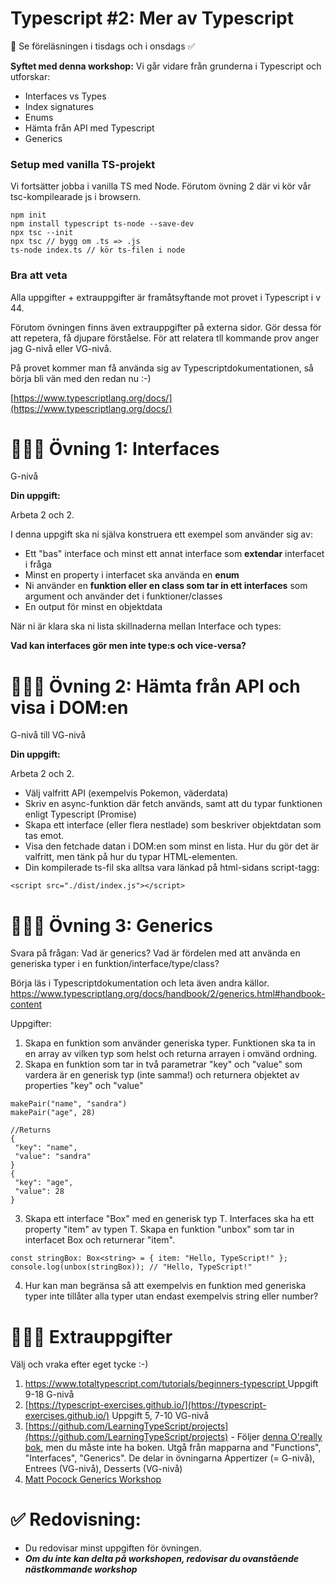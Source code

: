 
# Typescript #2: Mer av Typescript 
👋 Se föreläsningen i tisdags och i onsdags ✅ 

**Syftet med denna workshop:** Vi går vidare från grunderna i Typescript och utforskar:

* Interfaces vs Types
* Index signatures
* Enums
* Hämta från API med Typescript 
* Generics


### Setup med vanilla TS-projekt

Vi fortsätter jobba i vanilla TS med Node. Förutom övning 2 där vi kör vår tsc-kompilearade js i browsern.

```
npm init
npm install typescript ts-node --save-dev
npx tsc --init
npx tsc // bygg om .ts => .js
ts-node index.ts // kör ts-filen i node
```


### Bra att veta

Alla uppgifter + extrauppgifter är framåtsyftande mot provet i Typescript i v 44.

Förutom övningen finns även extrauppgifter på externa sidor. Gör dessa för att repetera, få djupare förståelse. För att relatera tll kommande prov anger jag G-nivå eller VG-nivå.

På provet kommer man få använda sig av Typescriptdokumentationen, så börja bli vän med den redan nu :-)

[https://www.typescriptlang.org/docs/](https://www.typescriptlang.org/docs/)

# 👩🏽‍💻 Övning 1: Interfaces 

G-nivå

**Din uppgift:**

Arbeta 2 och 2.


I denna uppgift ska ni själva konstruera ett exempel som använder sig av:

* Ett "bas" interface och minst ett annat interface som **extendar** interfacet i fråga
* Minst en property i interfacet ska använda en **enum**
* Ni använder en **funktion eller en class som tar in ett interfaces** som argument och använder det i funktioner/classes
* En output för minst en objektdata 

När ni är klara ska ni lista skillnaderna mellan Interface och types: 

**Vad kan interfaces gör men inte type:s och vice-versa?**

# 👩🏽‍💻 Övning 2: Hämta från API och visa i DOM:en 

G-nivå till VG-nivå

**Din uppgift:**

Arbeta 2 och 2.

* Välj valfritt API (exempelvis Pokemon, väderdata)
* Skriv en async-funktion där fetch används, samt att du typar funktionen enligt Typescript (Promise)
* Skapa ett interface (eller flera nestlade) som beskriver objektdatan som tas emot. 
* Visa den fetchade datan i DOM:en som minst en lista. Hur du gör det är valfritt, men tänk på hur du typar HTML-elementen. 
* Din kompilerade ts-fil ska alltsa vara länkad på html-sidans script-tagg:

```<script src="./dist/index.js"></script>```

# 👩🏽‍💻 Övning 3: Generics

Svara på frågan: Vad är generics? Vad är fördelen med att använda en generiska typer i en funktion/interface/type/class?

Börja läs i Typescriptdokumentation och leta även andra källor.
[https://www.typescriptlang.org/docs/handbook/2/generics.html#handbook-content
](https://www.typescriptlang.org/docs/handbook/2/generics.html#handbook-content)

Uppgifter: 

1. Skapa en funktion som använder generiska typer. Funktionen ska ta in en array av vilken typ som helst och returna arrayen i omvänd ordning.
2. Skapa en funktion som tar in två parametrar "key" och "value" som vardera är en generisk typ (inte samma!) och returnera objektet av properties "key" och "value"

 ```
 makePair("name", "sandra")
 makePair("age", 28)
 
 //Returns
 {
  "key": "name",
  "value": "sandra"
} 
{
  "key": "age",
  "value": 28
} 
```
3. Skapa ett interface "Box" med en generisk typ T. Interfaces ska ha ett property "item" av typen T. Skapa en funktion "unbox" som tar in interfacet Box och returnerar "item".

```
const stringBox: Box<string> = { item: "Hello, TypeScript!" };
console.log(unbox(stringBox)); // "Hello, TypeScript!"

```
4. Hur kan man begränsa så att exempelvis en funktion med generiska typer inte tillåter alla typer utan endast exempelvis string eller number? 

# 🏃🏽‍♂️ Extrauppgifter

Välj och vraka efter eget tycke :-)


1. [https://www.totaltypescript.com/tutorials/beginners-typescript
  ](https://www.totaltypescript.com/tutorials/beginners-typescript) Uppgift 9-18 G-nivå
2. [https://typescript-exercises.github.io/](https://typescript-exercises.github.io/) Uppgift 5, 7-10 VG-nivå
3. [https://github.com/LearningTypeScript/projects](https://github.com/LearningTypeScript/projects) - Följer [denna O'really bok](https://www.oreilly.com/library/view/learning-typescript/9781098110321/?_gl=1*pv2bzi*_ga*MTgzNjg0Njk0Ny4xNjk1MDMwMDU5*_ga_092EL089CH*MTY5NTIxMjAxOS4yLjEuMTY5NTIxMjIzNS40MS4wLjA.), men du måste inte ha boken. Utgå från mapparna and "Functions", "Interfaces", "Generics". De delar in övningarna Appertizer (= G-nivå), Entrees (VG-nivå), Desserts (VG-nivå)
4. [Matt Pocock Generics Workshop ](https://github.com/total-typescript/typescript-generics-workshop)




# ✅ Redovisning:
* Du redovisar minst uppgiften för övningen. 
* ***Om du inte kan delta på workshopen, redovisar du ovanstående nästkommande workshop***








